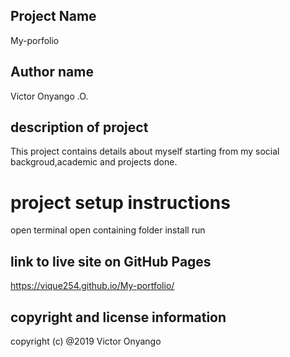 ## Project Name
My-porfolio
## Author name
Victor Onyango .O.
## description of project
This project contains details about myself starting from my social backgroud,academic and projects done.
# project setup instructions
open terminal
open containing folder
install
run

## link to live site on GitHub Pages
https://vique254.github.io/My-portfolio/
## copyright and license information
copyright (c) @2019 Victor Onyango  
